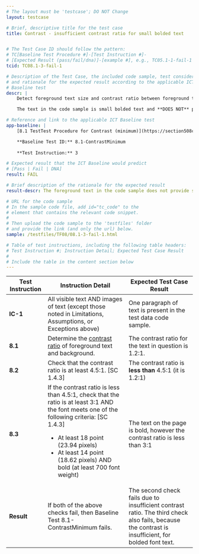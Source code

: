 ```yaml
---
# The layout must be 'testcase'; DO NOT Change
layout: testcase

# Brief, descriptive title for the test case
title: Contrast - insufficient contrast ratio for small bolded text


# The Test Case ID should follow the pattern: 
# TC[Baseline Test Procedure #]-[Test Instruction #]-
# [Expected Result (pass/fail/dna)]-[example #], e.g., TC05.1-1-fail-1
tcid: TC08.1-3-fail-1

# Description of the Test Case, the included code sample, test considerations,
# and rationale for the expected result according to the applicable ICT
# Baseline test
descr: | 
    Detect foreground text size and contrast ratio between foreground text and background. Determine whether contrast ratio is sufficient.

    The text in the code sample is small bolded text and **DOES NOT** provide sufficient contrast with the background. Because the text in the code sample is bold it only needs to meet the 3:1 contrast ratio requirement. Nevertheless, contrast ratio is less than 3:1, therefore would fail the contrast ratio requirement.

# Reference and link to the applicable ICT Baseline test
app-baseline: | 
    [8.1 TestTest Procedure for Contrast (minimum)](https://section508coordinators.github.io/ICTTestingBaseline/08Contrast.html)

    **Baseline Test ID:** 8.1-ContrastMinimum
    
    **Test Instruction:** 3

# Expected result that the ICT Baseline would predict
# [Pass | Fail | DNA]
result: FAIL

# Brief description of the rationale for the expected result
result-descr: The foreground text in the code sample does not provide sufficient contrast based on the text size, foreground color, and background color.

# URL for the code sample
# In the sample code file, add id="tc_code" to the 
# element that contains the relevant code snippet.
#
# Then upload the code sample to the 'testfiles' folder 
# and provide the link (and only the url) below.
sample: /testfiles/TF08/08.1-3-fail-1.html

# Table of test instructions, including the following table headers: 
# Test Instruction #; Instruction Detail; Expected Test Case Result
#
# Include the table in the content section below
---
```

<table>
  <thead>
    <tr>
      <th>Test Instruction</th>
      <th>Instruction Detail</th>
      <th>Expected Test Case Result</th>
    </tr>
  </thead>
  <tbody>
    <tr>
      <td><strong>IC-1</strong></td>
      <td>All visible text AND images of text (except those noted in Limitations, Assumptions, or Exceptions above)</td>
      <td>One paragraph of text is present in the test data code sample.</td>
    </tr>
    <tr>
      <td><strong>8.1</strong></td>
      <td>Determine the <a href="https://www.w3.org/TR/2008/REC-WCAG20-20081211/#contrast-ratiodef">contrast ratio</a> of foreground text and background.</td>
      <td>The contrast ratio for the text in question is 1.2:1.</td>
    </tr>
    <tr>
      <td><strong>8.2</strong></td>
      <td>Check that the contrast ratio is at least 4.5:1. [SC 1.4.3]</td>
      <td>The contrast ratio is <strong>less than</strong> 4.5:1 (it is 1.2:1)</td>
    </tr>
    <tr>
      <td><strong>8.3</strong></td>
      <td><span>If the contrast ratio is less than 4.5:1, check that the ratio is at least 3:1 AND the font meets one of the following criteria: [SC 1.4.3]<ul><li>At least 18 point (23.94 pixels)</li><li>At least 14 point (18.62 pixels) AND bold (at least 700 font weight)</li></ul></span></td>
      <td>The text on the page is bold, however the contrast ratio is less than 3:1</td>
    </tr>
    <tr>
      <td><strong>Result</strong></td>
      <td>If both of the above checks fail, then Baseline Test 8.1-ContrastMinimum fails.</td>
      <td>The second check fails due to insufficient contrast ratio. The third check also fails, because the contrast is insufficient, for bolded font text.</td>
    </tr>
  </tbody>
</table>